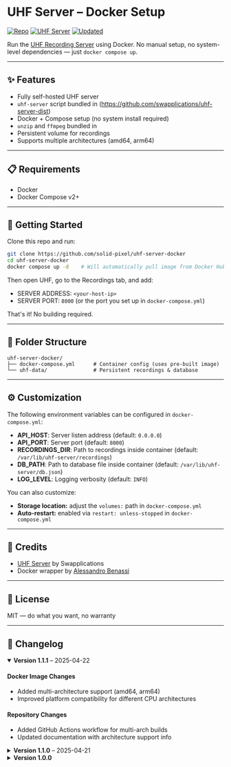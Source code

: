 # UHF Server – Docker Setup

[![Repo](https://img.shields.io/badge/repo-1.1.1-purple.svg)](#changelog)
[![UHF Server](https://img.shields.io/badge/uhf_server-1.1.0-orange.svg)](https://github.com/swapplications/uhf-server-dist)
[![Updated](https://img.shields.io/badge/updated-2025--04--22-blue.svg)](#changelog)

Run the [UHF Recording Server](https://www.uhfapp.com/server) using Docker. No manual setup, no system-level dependencies — just `docker compose up`.

---

## ✨ Features

- Fully self-hosted UHF server
- `uhf-server` script bundled in (https://github.com/swapplications/uhf-server-dist)
- Docker + Compose setup (no system install required)
- `unzip` and `ffmpeg` bundled in
- Persistent volume for recordings
- Supports multiple architectures (amd64, arm64)

---

## 📋 Requirements

- Docker
- Docker Compose v2+

---

## 🚀 Getting Started

Clone this repo and run:

```bash
git clone https://github.com/solid-pixel/uhf-server-docker
cd uhf-server-docker
docker compose up -d    # Will automatically pull image from Docker Hub
```

Then open UHF, go to the Recordings tab, and add:

- SERVER ADDRESS: `<your-host-ip>`
- SERVER PORT: `8000` (or the port you set up in `docker-compose.yml`)

That's it! No building required. 

---

## 📁 Folder Structure

```
uhf-server-docker/
├── docker-compose.yml      # Container config (uses pre-built image)
└── uhf-data/               # Persistent recordings & database
```

---

## ⚙️ Customization

The following environment variables can be configured in `docker-compose.yml`:

- **API_HOST**: Server listen address (default: `0.0.0.0`)
- **API_PORT**: Server port (default: `8000`)
- **RECORDINGS_DIR**: Path to recordings inside container (default: `/var/lib/uhf-server/recordings`)
- **DB_PATH**: Path to database file inside container (default: `/var/lib/uhf-server/db.json`)
- **LOG_LEVEL**: Logging verbosity (default: `INFO`)

You can also customize:
- **Storage location:** adjust the `volumes:` path in `docker-compose.yml`
- **Auto-restart:** enabled via `restart: unless-stopped` in `docker-compose.yml`

---

## 👥 Credits

- [UHF Server](https://www.uhfapp.com) by Swapplications
- Docker wrapper by [Alessandro Benassi](https://github.com/solid-pixel)

---

## 📜 License

MIT — do what you want, no warranty

---

## 📝 Changelog

<!-- Add your changes below. Most recent at the top. -->

<details open>
<summary><strong>Version 1.1.1</strong> – 2025-04-22</summary>

#### Docker Image Changes
- Added multi-architecture support (amd64, arm64)
- Improved platform compatibility for different CPU architectures

#### Repository Changes
- Added GitHub Actions workflow for multi-arch builds
- Updated documentation with architecture support info
</details>

<details>
<summary><strong>Version 1.1.0</strong> – 2025-04-21</summary>

#### Docker Image Changes
- Published image to Docker Hub (`solidpixel/uhf-server:1.1.0`)

#### Repository Changes
- Added Docker Hub run instructions to README
- Switched to environment-based configuration (API_HOST, API_PORT, etc.)
- Improved documentation with customization options
- Restructured README for better clarity
</details>

<details>
<summary><strong>Version 1.0.0</strong></summary>

Initial release
</details>
